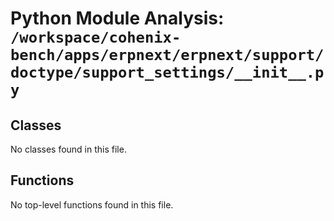 # Python Module Analysis: `/workspace/cohenix-bench/apps/erpnext/erpnext/support/doctype/support_settings/__init__.py`

## Classes

No classes found in this file.


## Functions

No top-level functions found in this file.
